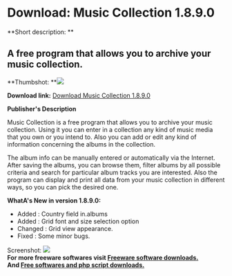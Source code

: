 # Download: Music Collection 1.8.9.0

**Short description: **

## A free program that allows you to archive your music collection.

  
**Thumbshot: **![](http://www.freewarefiles.com/screenshot/musiccllctn_md.jpg)   
  
**Download link:** [Download Music Collection 1.8.9.0](http://freesoftwares.boysofts.com/The-Music-Collection_program_71163.html)  
  

**Publisher's Description**  
  

Music Collection is a free program that allows you to archive your music
collection. Using it you can enter in a collection any kind of music media
that you own or you intend to. Also you can add or edit any kind of
information concerning the albums in the collection.

The album info can be manually entered or automatically via the Internet.
After saving the albums, you can browse them, filter albums by all possible
criteria and search for particular album tracks you are interested. Also the
program can display and print all data from your music collection in different
ways, so you can pick the desired one.

**WhatA's New in version 1.8.9.0:**

  * Added : Country field in.albums 
  * Added : Grid font and size selection option 
  * Changed : Grid view appearance. 
  * Fixed : Some minor bugs. 

  
  
Screenshot: ![](http://www.freewarefiles.com/screenshot/musiccllctn.jpg)  
**For more freeware softwares visit [Freeware software downloads.](http://freesoftwares.boysofts.com/)**   
**And [Free softwares and php script downloads.](http://www.boysofts.com/)**

